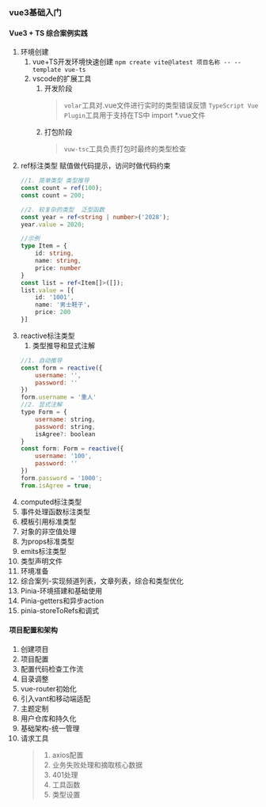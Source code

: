 ### vue3基础入门
#### Vue3 + TS 综合案例实践
1. 环境创建
    1. vue+TS开发环境快速创建 `npm create vite@latest 项目名称 -- --template vue-ts` 
    2. vscode的扩展工具
        1. 开发阶段
            > `volar`工具对.vue文件进行实时的类型错误反馈
            > `TypeScript Vue Plugin`工具用于支持在TS中 import *.vue文件
        2. 打包阶段
            > `vuw-tsc`工具负责打包时最终的类型检查
2. ref标注类型 赋值做代码提示，访问时做代码约束
    ```ts
    //1. 简单类型 类型推导
    const count = ref(100);
    const count = 200;
    
    //2. 较复杂的类型  泛型函数
    const year = ref<string | number>('2028');
    year.value = 2020;

    //示例
    type Item = {
        id: string,
        name: string,
        price: number
    }
    const list = ref<Item[]>([]);
    list.value = [{
        id: '1001',
        name: '男士鞋子'，
        price: 200
    }]

    ```
3. reactive标注类型
    1. 类型推导和显式注解
    ```js
    //1. 自动推导
    const form = reactive({
        username: '',
        password: ''
    })
    form.username = '重人'
    //2. 显式注解
    type Form = {
        username: string,
        password: string,
        isAgree?: boolean
    }
    const form: Form = reactive({
        username: '100',
        password: ''
    })
    form.password = '1000';
    from.isAgree = true;
    ```
4. computed标注类型
5. 事件处理函数标注类型
6. 模板引用标准类型
7. 对象的非空值处理
8. 为props标准类型
9. emits标注类型
10. 类型声明文件
11. 环境准备
12. 综合案列-实现频道列表，文章列表，综合和类型优化
13. Pinia-环境搭建和基础使用
14. Pinia-getters和异步action
15. pinia-storeToRefs和调式

#### 项目配置和架构
1. 创建项目
2. 项目配置
3. 配置代码检查工作流
4. 目录调整
5. vue-router初始化
6. 引入vant和移动端适配
7. 主题定制
8. 用户仓库和持久化
9. 基础架构-统一管理
10. 请求工具 
    > 1. axios配置
    > 2. 业务失败处理和摘取核心数据
    > 3. 401处理
    > 4. 工具函数
    > 5. 类型设置
